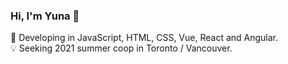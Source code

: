 ### Hi, I'm Yuna 👋      
:seedling: Developing in JavaScript, HTML, CSS, Vue, React and Angular.      
:bulb:  Seeking 2021 summer coop in Toronto / Vancouver.

